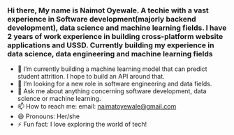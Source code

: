 ### Hi there, My name is Naimot Oyewale. A techie with a vast experience in Software development(majorly backend development), data science and machine learning fields. I have 2 years of work experience in building cross-platform website applications and USSD. Currently building my experience in data science, data engineering and machine learning fields


- 🔭 I’m currently building a machine learning model that can predict student attrition. I hope to build an API around that.
- 🤔 I’m looking for a new role in software engineering and data fields.
- 💬 Ask me about anything concerning software development, data science or machine learning.
- 📫 How to reach me: email: naimatoyewale@gmail.com
- 😄 Pronouns: Her/she
- ⚡ Fun fact: I love exploring the world of tech!
